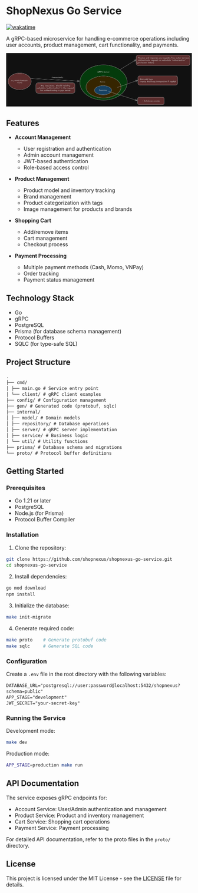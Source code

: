 # ShopNexus Go Service

[![wakatime](https://wakatime.com/badge/user/592c97c4-15ad-49cb-ac34-d607be35c524/project/6c846869-ee63-4198-ac66-b788babcc529.svg)](https://wakatime.com/badge/user/592c97c4-15ad-49cb-ac34-d607be35c524/project/6c846869-ee63-4198-ac66-b788babcc529)

A gRPC-based microservice for handling e-commerce operations including user accounts, product management, cart functionality, and payments.

![Flow](https://raw.githubusercontent.com/shopnexus/shopnexus-go-service/refs/heads/main/flow.png)

## Features

- **Account Management**
  - User registration and authentication
  - Admin account management
  - JWT-based authentication
  - Role-based access control

- **Product Management**
  - Product model and inventory tracking
  - Brand management
  - Product categorization with tags
  - Image management for products and brands

- **Shopping Cart**
  - Add/remove items
  - Cart management
  - Checkout process

- **Payment Processing**
  - Multiple payment methods (Cash, Momo, VNPay)
  - Order tracking
  - Payment status management

## Technology Stack

- Go
- gRPC
- PostgreSQL
- Prisma (for database schema management)
- Protocol Buffers
- SQLC (for type-safe SQL)

## Project Structure

```
.
├── cmd/
│ ├── main.go # Service entry point
│ └── client/ # gRPC client examples
├── config/ # Configuration management
├── gen/ # Generated code (protobuf, sqlc)
├── internal/
│ ├── model/ # Domain models
│ ├── repository/ # Database operations
│ ├── server/ # gRPC server implementation
│ ├── service/ # Business logic
│ └── util/ # Utility functions
├── prisma/ # Database schema and migrations
└── proto/ # Protocol buffer definitions

```

## Getting Started

### Prerequisites

- Go 1.21 or later
- PostgreSQL
- Node.js (for Prisma)
- Protocol Buffer Compiler

### Installation

1. Clone the repository:

```bash
git clone https://github.com/shopnexus/shopnexus-go-service.git
cd shopnexus-go-service
```

2. Install dependencies:

```bash
go mod download
npm install
```

3. Initialize the database:

```bash
make init-migrate
```

4. Generate required code:

```bash
make proto    # Generate protobuf code
make sqlc     # Generate SQL code
```

### Configuration

Create a `.env` file in the root directory with the following variables:

```env
DATABASE_URL="postgresql://user:password@localhost:5432/shopnexus?schema=public"
APP_STAGE="development"
JWT_SECRET="your-secret-key"
```

### Running the Service

Development mode:

```bash
make dev
```

Production mode:

```bash
APP_STAGE=production make run
```

## API Documentation

The service exposes gRPC endpoints for:

- Account Service: User/Admin authentication and management
- Product Service: Product and inventory management
- Cart Service: Shopping cart operations
- Payment Service: Payment processing

For detailed API documentation, refer to the proto files in the `proto/` directory.

## License

This project is licensed under the MIT License - see the [LICENSE](LICENSE) file for details.
